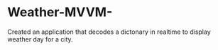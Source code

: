 # Weather-MVVM-
Created an application that decodes a dictonary in realtime to display weather day for a city.
